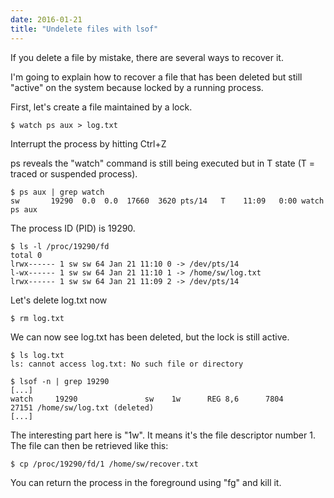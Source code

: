 ```yaml
---
date: 2016-01-21
title: "Undelete files with lsof"
---
```


If you delete a file by mistake, there are several ways to recover it.

I'm going to explain how to recover a file that has been deleted but still "active" on the system because locked by a running process.

First, let's create a file maintained by a lock.

	$ watch ps aux > log.txt

Interrupt the process by hitting Ctrl+Z

ps reveals the "watch" command is still being executed but in T state (T = traced or suspended process).

	$ ps aux | grep watch
	sw       19290  0.0  0.0  17660  3620 pts/14   T    11:09   0:00 watch ps aux

The process ID (PID) is 19290.

	$ ls -l /proc/19290/fd
	total 0
	lrwx------ 1 sw sw 64 Jan 21 11:10 0 -> /dev/pts/14
	l-wx------ 1 sw sw 64 Jan 21 11:10 1 -> /home/sw/log.txt
	lrwx------ 1 sw sw 64 Jan 21 11:09 2 -> /dev/pts/14

Let's delete log.txt now

	$ rm log.txt

We can now see log.txt has been deleted, but the lock is still active.

	$ ls log.txt
	ls: cannot access log.txt: No such file or directory
	
	$ lsof -n | grep 19290
	[...]
	watch     19290               sw    1w      REG 8,6      7804     27151 /home/sw/log.txt (deleted)
	[...]

The interesting part here is "1w". It means it's the file descriptor number 1. The file can then be retrieved like this:

	$ cp /proc/19290/fd/1 /home/sw/recover.txt

You can return the process in the foreground using "fg" and kill it. 


